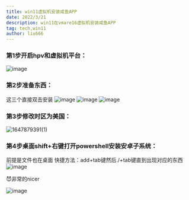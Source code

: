 ```yaml
---
title: win11虚拟机安装咸鱼APP
date: 2022/3/21
description: win11在vmare16虚拟机安装咸鱼APP
tag: tech,win11
author: lix666
---
```


### 第1步开启hpv和虚拟机平台：
![image](https://user-images.githubusercontent.com/26183306/159303587-b5548baf-cccf-4c6e-a711-bea38240c1f2.png)
### 第2步准备东西：
这三个直接双击安装
![image](https://user-images.githubusercontent.com/26183306/159303796-0934db44-bad3-4b16-8c8e-823dbfd9fa1a.png)
![image](https://user-images.githubusercontent.com/26183306/159303878-06493feb-a171-4658-a7ae-c7d002d38b49.png)
![image](https://user-images.githubusercontent.com/26183306/159303916-972d72da-2d02-4cb0-8378-cc10e3fcb4ae.png)


### 第3步修改时区为美国：
![1647879391(1)](https://user-images.githubusercontent.com/26183306/159304273-6994f511-94cd-499f-b999-a0613977cf8e.png)
### 第4步桌面shift+右键打开powershell安装安卓子系统：
前提是文件也在桌面
快捷方法：add+tab键然后./+tab键直到出现对应的东西
![image](https://user-images.githubusercontent.com/26183306/159304765-69e48db8-c012-4ca1-a8e9-09dd02e2f34b.png)



😈非常的nicer

![image](https://user-images.githubusercontent.com/26183306/159302311-0c99e806-9cb8-4773-aba1-fabb1f397787.png)
